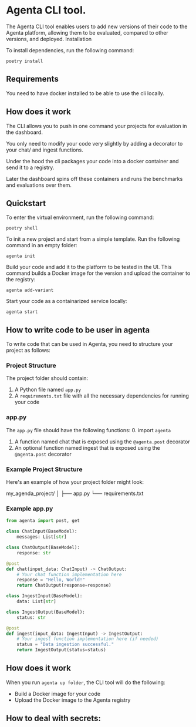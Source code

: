 # Agenta CLI tool.

The Agenta CLI tool enables users to add new versions of their code to the Agenta platform, allowing them to be evaluated, compared to other versions, and deployed.
Installation

To install dependencies, run the following command:

```poetry install```

## Requirements
You need to have docker installed to be able to use the cli locally. 

## How does it work

The CLI allows you to push in one command your projects for evaluation in the dashboard.

You only need to modify your code very slightly by adding a decorator to your chat/ and ingest functions.

Under the hood the cli packages your code into a docker container and send it to a registry.

Later the dashboard spins off these containers and runs the benchmarks and evaluations over them.
## Quickstart

To enter the virtual environment, run the following command:

```poetry shell```

To init a new project and start from a simple template. Run the following command in an empty folder:

```agenta init```

Build your code and add it to the platform to be tested in the UI. This command builds a Docker image for the version and upload the container to the registry:

```agenta add-variant```

Start your code as a containarized service locally:

```agenta start```


## How to write code to be user in agenta

To write code that can be used in Agenta, you need to structure your project as follows:

### Project Structure
The project folder should contain:
1. A Python file named `app.py`
2. A `requirements.txt` file with all the necessary dependencies for running your code

### app.py

The `app.py` file should have the following functions:
0. import `agenta`
1. A function named chat that is exposed using the `@agenta.post` decorator
2. An optional function named ingest that is exposed using the `@agenta.post` decorator

### Example Project Structure

Here's an example of how your project folder might look:

my_agenda_project/
│
├── app.py
└── requirements.txt

### Example app.py
```python
from agenta import post, get

class ChatInput(BaseModel):
    messages: List[str]

class ChatOutput(BaseModel):
    response: str

@post
def chat(input_data: ChatInput) -> ChatOutput:
    # Your chat function implementation here
    response = "Hello, World!"
    return ChatOutput(response=response)

class IngestInput(BaseModel):
    data: List[str]

class IngestOutput(BaseModel):
    status: str

@post
def ingest(input_data: IngestInput) -> IngestOutput:
    # Your ingest function implementation here (if needed)
    status = "Data ingestion successful."
    return IngestOutput(status=status)

```

## How does it work
When you run `agenta up folder`, the CLI tool will do the following:
- Build a Docker image for your code
- Upload the Docker image to the Agenta registry

## How to deal with secrets:
